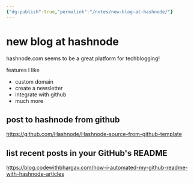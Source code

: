 ```yaml
---
{"dg-publish":true,"permalink":"/notes/new-blog-at-hashnode/"}
---
```


# new blog at hashnode

hashnode.com seems to be a great platform for techblogging!

features I like

- custom domain
- create a newsletter
- integrate with github
- much more

## post to hashnode from github

<https://github.com/Hashnode/Hashnode-source-from-github-template>


## list recent posts in your GitHub's README

<https://blog.codewithbhargav.com/how-i-automated-my-github-readme-with-hashnode-articles>

